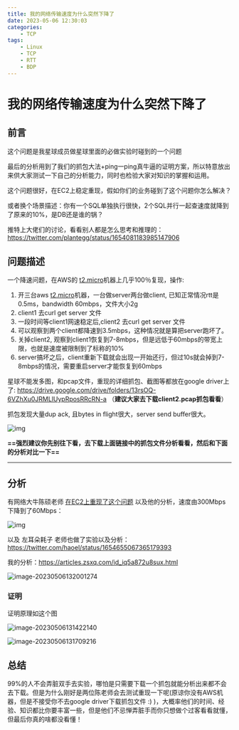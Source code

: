 ```yaml
---
title: 我的网络传输速度为什么突然下降了
date: 2023-05-06 12:30:03
categories:
    - TCP
tags:
    - Linux
    - TCP
    - RTT
    - BDP
---
```


# 我的网络传输速度为什么突然下降了



## 前言

这个问题是我星球成员做星球里面的必做实验时碰到的一个问题

最后的分析用到了我们的抓包大法+ping一ping真牛逼的证明方案，所以特意放出来供大家测试一下自己的分析能力，同时也检验大家对知识的掌握和运用。

这个问题很好，在EC2上稳定重现，假如你们的业务碰到了这个问题你怎么解决？



或者换个场景描述：你有一个SQL单独执行很快，2个SQL并行一起查速度就降到了原来的10%，是DB还是谁的锅？



推特上大佬们的讨论，看看别人都是怎么思考和推理的：https://twitter.com/plantegg/status/1654081183985147906 

## 问题描述

一个降速问题，在AWS的 [t2.micro](t2.micro)机器上几乎100％复现，操作: 

1. 开三台aws [t2.micro](t2.micro)机器，一台做server两台做client, 已知正常情况rtt是0.5ms，bandwidth 60mbps，文件大小2g
2. client1 去curl get server 文件
3. 一段时间等client1网速稳定后,client2 去curl get server 文件
4. 可以观察到两个client都降速到3.5mbps，这种情况就是算把server跑坏了。
5. 关掉client2, 观察到client1恢复到7-8mbps，但是远低于60mbps的带宽上限，也就是速度被限制到了标称的10%
6. server搞坏之后，client重新下载就会出现一开始还行，但过10s就会掉到7-8mbps的情况，需要重启server才能恢复到60mbps

星球不能发多图，和pcap文件，重现的详细抓包、截图等都放在google driver上了: https://drive.google.com/drive/folders/13rsOQ-6VZhXu0JRMLlUypRposRRcRN-a （**建议大家去下载client2.pcap抓包看看**）



抓包发现大量dup ack, 且bytes in flight很大，server send buffer很大。

![img](/Users/ren/src/blog/951413iMgBlog/FryRnESX2vOUCICndaLZ3MuaqSmH.png)



**==强烈建议你先别往下看，去下载上面链接中的抓包文件分析看看，然后和下面的分析对比一下==**

------



## 分析

有网络大牛陈硕老师 [在EC2上重现了这个问题](https://twitter.com/bnu_chenshuo/status/1654288717673291776) 以及他的分析，速度由300Mbps下降到了60Mbps：

![img](/Users/ren/src/blog/951413iMgBlog/Fnl-CGFUBMjLwQWa2i6kPo7MuJFc.png)



以及 左耳朵耗子 老师也做了实验以及分析：https://twitter.com/haoel/status/1654655067365179393



我的分析：https://articles.zsxq.com/id_iq5a872u8sux.html

![image-20230506132001274](/Users/ren/src/blog/951413iMgBlog/image-20230506132001274.png)

### 证明

证明原理如这个图

![image-20230506131422140](/Users/ren/src/blog/951413iMgBlog/image-20230506131422140.png)

![image-20230506131709216](/Users/ren/src/blog/951413iMgBlog/image-20230506131709216.png)

## 总结

99%的人不会弄脏双手去实验，哪怕是只需要下载一个抓包就能分析出来都不会去下载。但是为什么刚好是两位陈老师会去测试重现一下呢(原谅你没有AWS机器，但是不接受你不去google driver下载抓包文件 :) )，大概率他们的时间、经验、知识都比你要丰富一些，但是他们不忌惮弄脏手而你只想做个过客看看就懂，但最后你真的啥都没看懂！

